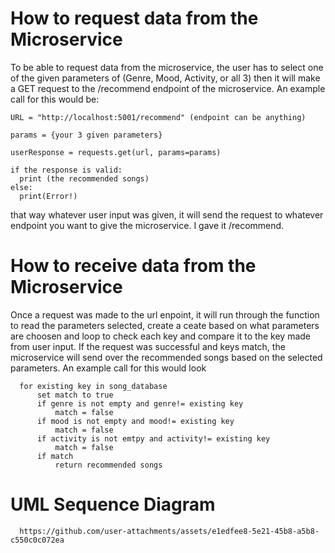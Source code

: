 # How to request data from the Microservice
To be able to request data from the microservice, the user has to select one of the given parameters of (Genre, Mood, Activity, or all 3) then it will make a GET request to the /recommend endpoint of the microservice. An example call for this would be:

    URL = "http://localhost:5001/recommend" (endpoint can be anything)

    params = {your 3 given parameters}
    
    userResponse = requests.get(url, params=params)

    if the response is valid:
      print (the recommended songs)
    else:
      print(Error!)

that way whatever user input was given, it will send the request to whatever endpoint you want to give the microservice. I gave it /recommend.

# How to receive data from the Microservice
Once a request was made to the url enpoint, it will run through the function to read the parameters selected, create a ceate based on what parameters are choosen and loop to check each key and compare it to the key made from user input. If the request was successful and keys match, the microservice will send over the recommended songs based on the selected parameters. An example call for this would look 

      for existing key in song_database
          set match to true
          if genre is not empty and genre!= existing key
              match = false
          if mood is not empty and mood!= existing key
              match = false
          if activity is not emtpy and activity!= existing key
              match = false
          if match
              return recommended songs


# UML Sequence Diagram

      https://github.com/user-attachments/assets/e1edfee8-5e21-45b8-a5b8-c550c0c072ea
